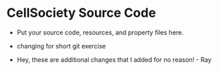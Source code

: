 # CellSociety Source Code

* Put your source code, resources, and property files here.
* changing for short git exercise

* Hey, these are additional changes that I added for no reason! - Ray